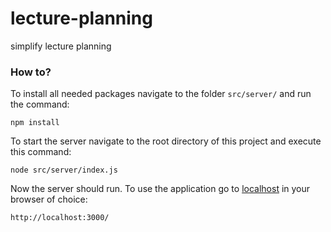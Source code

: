 # lecture-planning

simplify lecture planning

### How to?
To install all needed packages navigate to the folder `src/server/` and run the command:
```shell
npm install
```

To start the server navigate to the root directory of this project and execute this command:
```shell
node src/server/index.js
```

Now the server should run. To use the application go to [localhost](http://localhost:3000/) in your browser of choice:
```url
http://localhost:3000/
```
